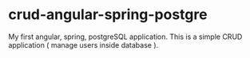 # crud-angular-spring-postgre
My first angular, spring, postgreSQL application. This is a simple CRUD application ( manage users inside database ). 
